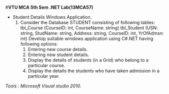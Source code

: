 #**VTU MCA 5th Sem .NET Lab(13MCA57)**
   
   - Student Details Windows Application.
      1. Consider the Database STUDENT consisting of following tables: tbl_Course (CourseID:
         int, CourseName: string) tbl_Student (USN: string, StudName: string, Address: string,
         CourseID: int, YrOfAdmsn: int)
         Develop suitable windows application using C#.NET having following options:
         1. Entering new course details.
         2. Entering new student details.
         3. Display the details of students (in a Grid) who belong to a particular course.
         4. Display the details the students who have taken admission in a particular year.

*Tools : Microsoft Visual studio 2010.*

